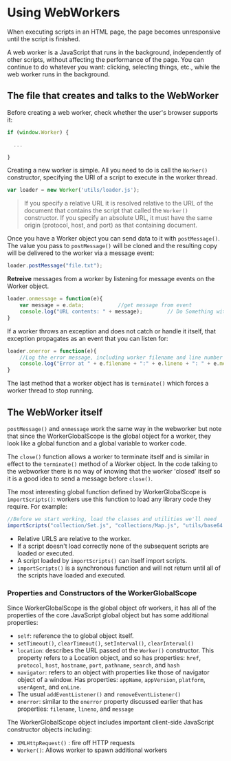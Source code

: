 # Using WebWorkers

When executing scripts in an HTML page, the page becomes unresponsive until the script is finished.

A web worker is a JavaScript that runs in the background, independently of other scripts, without affecting the performance of the page. You can continue to do whatever you want: clicking, selecting things, etc., while the web worker runs in the background.

## The file that creates and talks to the WebWorker

Before creating a web worker, check whether the user's browser supports it:

```js
if (window.Worker) {

  ...

}
```

Creating a new worker is simple.  All you need to do is call the `Worker()` constructor, specifying the URI of a script to execute in the worker thread.

```js
var loader = new Worker('utils/loader.js');
```

> If you specify a relative URL it is resolved relative to the URL of the document that contains the script that called the `Worker()` constructor.  If you specify an absolute URL, it must have the same origin (protocol, host, and port) as that containing document.

Once you have a Worker object you can send data to it with `postMessage()`.  The value you pass to `postMessage()` will be cloned and the resulting copy will be delivered to the worker via a message event:

```js
loader.postMessage("file.txt");
```

__Retreive__ messages from a worker by listening for message events on the Worker object.

```js
loader.onmessage = function(e){
    var message = e.data;           //get message from event
    console.log("URL contents: " + message);        // Do Something with it.
}
```

If a worker throws an exception and does not catch or handle it itself, that exception propagates as an event that you can listen for:

```js
loader.onerror = function(e){
    //Log the error message, including worker filename and line number
    console.log("Error at " + e.filename + ":" + e.lineno + ": " + e.message);
}
```

The last method that a worker object has is `terminate()` which forces a worker thread to stop running.

## The WebWorker itself

`postMessage()` and `onmessage` work the same way in the webworker but note that since the WorkerGlobalScope is the global object for a worker, they look like a global function and a global variable to worker code.

The `close()` function allows a worker to terminate itself and is similar in effect to the `terminate()` method of a Worker object.  In the code talking to the webworker there is no way of knowing that the worker 'closed' itself so it is a good idea to send a message before `close()`.

The most interesting global function defined by WorkerGlobalScope is `importScripts()`: workers use this function to load any library code they require.  For example:

```js
//Before we start working, load the classes and utilities we'll need
importScripts("collection/Set.js", "collections/Map.js", "utils/base64.js");
```

+ Relative URLS are relative to the worker.
+ If a script doesn't load correctly none of the subsequent scripts are loaded or executed.
+ A script loaded by `importScripts()` can itself import scripts.
+ `importScripts()` is a synchronous function and will not return until all of the scripts have loaded and executed.

### Properties and Constructors of the WorkerGlobalScope

Since WorkerGlobalScope is the global object ofr workers, it has all of the properties of the core JavaScript global object but has some additional properties:

+ `self`: reference the to global object itself.
+ `setTimeout()`, `clearTimeout()`, `setInterval()`, `clearInterval()`
+ `location`: describes the URL passed ot the `Worker()` constructor.  This property refers to a Location object, and so has properties: `href`, `protocol`, `host`, `hostname`, `port`, `pathname`, `search`, and `hash`
+ `navigator`: refers to an object with properties like those of navigator object of a window.  Has properties: `appName`, `appVersion`, `platform`, `userAgent`, and `onLine`.
+ The usual `addEventListener()` and `removeEventListener()`
+ `onerror`: similar to the `onerror` property discussed earlier that has properties: `filename`, `lineno`, and `message`

The WorkerGlobalScope object includes important client-side JavaScript constructor objects including:

+ `XMLHttpRequest()` : fire off HTTP requests
+ `Worker()`: Allows worker to spawn additional workers